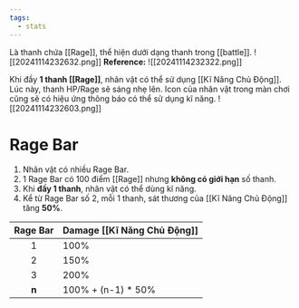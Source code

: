 ```yaml
---
tags:
  - stats
---
```

Là thanh chứa [[Rage]], thể hiện dưới dạng thanh trong [[battle]].
 ![[20241114232632.png]]
 **Reference:**
 ![[20241114232322.png]]
 
Khi đầy **1 thanh [[Rage]]**, nhân vật có thể sử dụng [[Kĩ Năng Chủ Động]]. Lúc này, thanh HP/Rage sẽ sáng nhẹ lên.
Icon của nhân vật trong màn chơi cũng sẽ có hiệu ứng thông báo có thể sử dụng kĩ năng.
![[20241114232603.png]]

# Rage Bar
1. Nhân vật có nhiều Rage Bar.
2. 1 Rage Bar có 100 điểm [[Rage]] nhưng **không có giới hạn** số thanh.
3. Khi **đầy 1 thanh**, nhân vật có thể dùng kĩ năng.
4. Kể từ Rage Bar số 2, mỗi 1 thanh, sát thương của [[Kĩ Năng Chủ Động]] tăng **50%**.

| Rage Bar | Damage [[Kĩ Năng Chủ Động]] |
| :------: | --------------------------- |
|    1     | 100%                        |
|    2     | 150%                        |
|    3     | 200%                        |
|  **n**   | 100% + (n-1) * 50%          |


